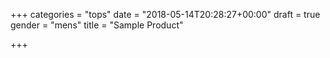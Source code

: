 +++
categories = "tops"
date = "2018-05-14T20:28:27+00:00"
draft = true
gender = "mens"
title = "Sample Product"

+++
